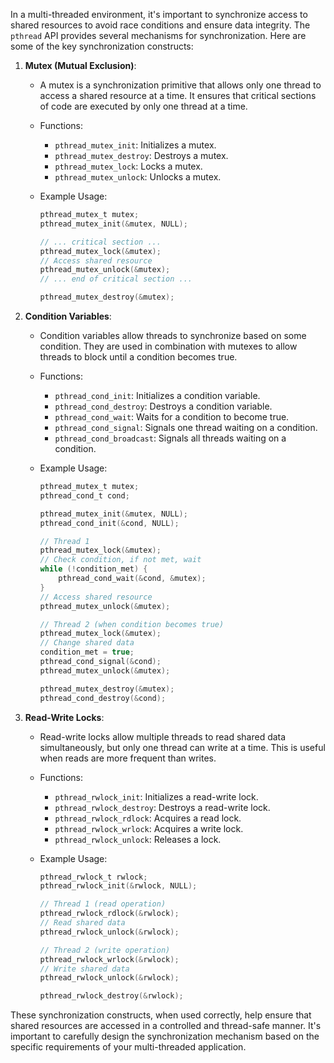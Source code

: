 In a multi-threaded environment, it's important to synchronize access to shared resources to avoid race conditions and ensure data integrity. The `pthread` API provides several mechanisms for synchronization. Here are some of the key synchronization constructs:

1. **Mutex (Mutual Exclusion)**:
   - A mutex is a synchronization primitive that allows only one thread to access a shared resource at a time. It ensures that critical sections of code are executed by only one thread at a time.

   - Functions:
     - `pthread_mutex_init`: Initializes a mutex.
     - `pthread_mutex_destroy`: Destroys a mutex.
     - `pthread_mutex_lock`: Locks a mutex.
     - `pthread_mutex_unlock`: Unlocks a mutex.

   - Example Usage:
     ```c
     pthread_mutex_t mutex;
     pthread_mutex_init(&mutex, NULL);

     // ... critical section ...
     pthread_mutex_lock(&mutex);
     // Access shared resource
     pthread_mutex_unlock(&mutex);
     // ... end of critical section ...

     pthread_mutex_destroy(&mutex);
     ```

2. **Condition Variables**:
   - Condition variables allow threads to synchronize based on some condition. They are used in combination with mutexes to allow threads to block until a condition becomes true.

   - Functions:
     - `pthread_cond_init`: Initializes a condition variable.
     - `pthread_cond_destroy`: Destroys a condition variable.
     - `pthread_cond_wait`: Waits for a condition to become true.
     - `pthread_cond_signal`: Signals one thread waiting on a condition.
     - `pthread_cond_broadcast`: Signals all threads waiting on a condition.

   - Example Usage:
     ```c
     pthread_mutex_t mutex;
     pthread_cond_t cond;

     pthread_mutex_init(&mutex, NULL);
     pthread_cond_init(&cond, NULL);

     // Thread 1
     pthread_mutex_lock(&mutex);
     // Check condition, if not met, wait
     while (!condition_met) {
         pthread_cond_wait(&cond, &mutex);
     }
     // Access shared resource
     pthread_mutex_unlock(&mutex);

     // Thread 2 (when condition becomes true)
     pthread_mutex_lock(&mutex);
     // Change shared data
     condition_met = true;
     pthread_cond_signal(&cond);
     pthread_mutex_unlock(&mutex);

     pthread_mutex_destroy(&mutex);
     pthread_cond_destroy(&cond);
     ```

3. **Read-Write Locks**:
   - Read-write locks allow multiple threads to read shared data simultaneously, but only one thread can write at a time. This is useful when reads are more frequent than writes.

   - Functions:
     - `pthread_rwlock_init`: Initializes a read-write lock.
     - `pthread_rwlock_destroy`: Destroys a read-write lock.
     - `pthread_rwlock_rdlock`: Acquires a read lock.
     - `pthread_rwlock_wrlock`: Acquires a write lock.
     - `pthread_rwlock_unlock`: Releases a lock.

   - Example Usage:
     ```c
     pthread_rwlock_t rwlock;
     pthread_rwlock_init(&rwlock, NULL);

     // Thread 1 (read operation)
     pthread_rwlock_rdlock(&rwlock);
     // Read shared data
     pthread_rwlock_unlock(&rwlock);

     // Thread 2 (write operation)
     pthread_rwlock_wrlock(&rwlock);
     // Write shared data
     pthread_rwlock_unlock(&rwlock);

     pthread_rwlock_destroy(&rwlock);
     ```

These synchronization constructs, when used correctly, help ensure that shared resources are accessed in a controlled and thread-safe manner. It's important to carefully design the synchronization mechanism based on the specific requirements of your multi-threaded application.
